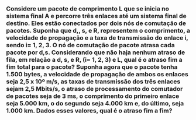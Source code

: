 ### Considere um pacote de comprimento L que se inicia no sistema final A e percorre três enlaces até um sistema final de destino. Eles estão conectados por dois nós de comutação de pacotes. Suponha que d,, s, e R, representem o comprimento, a velocidade de propagação e a taxa de transmissão do enlace i, sendo i= 1, 2, 3. O nó de comutação de pacote atrasa cada pacote por d,s. Considerando que não haja nenhum atraso de fila, em relação a d, s, e R, (i= 1, 2, 3) e L, qual é o atraso fim a fim total para o pacote? Suponha agora que o pacote tenha 1.500 bytes, a velocidade de propagação de ambos os enlaces seja 2,5 x 10º m/s, as taxas de transmissão dos três enlaces sejam 2,5 Mbits/s, o atraso de processamento do comutador de pacotes seja de 3 ms, o comprimento do primeiro enlace seja 5.000 km, o do segundo seja 4.000 km e, do último, seja 1.000 km. Dados esses valores, qual é o atraso fim a fim?

#
